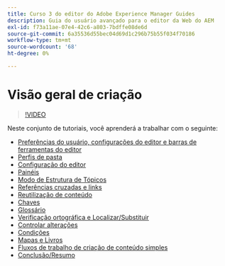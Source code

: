```yaml
---
title: Curso 3 do editor do Adobe Experience Manager Guides
description: Guia do usuário avançado para o editor da Web do AEM
exl-id: f73a11ae-07e4-42c6-a803-7bdffe08de6d
source-git-commit: 6a35536d55bec04d69d1c296b75b55f034f70186
workflow-type: tm+mt
source-wordcount: '68'
ht-degree: 0%

---
```


# Visão geral de criação

>[!VIDEO](https://video.tv.adobe.com/v/342759?quality=12&learn=on)

Neste conjunto de tutoriais, você aprenderá a trabalhar com o seguinte:

- [Preferências do usuário, configurações do editor e barras de ferramentas do editor](user-settings-preferences-toolbars.md)
- [Perfis de pasta](folder-profiles.md)
- [Configuração do editor](editor-configuration.md)
- [Painéis](panels.md)
- [Modo de Estrutura de Tópicos](outline-view.md)
- [Referências cruzadas e links](cross-references-and-links.md)
- [Reutilização de conteúdo](content-reuse.md)
- [Chaves](keys.md)
- [Glossário](glossary.md)
- [Verificação ortográfica e Localizar/Substituir](spell-check.md)
- [Controlar alterações](track-changes.md)
- [Condições](conditions.md)
- [Mapas e Livros](maps-and-bookmaps.md)
- [Fluxos de trabalho de criação de conteúdo simples](simple-content-creation-workflows.md)
- [Conclusão/Resumo](recap.md)
